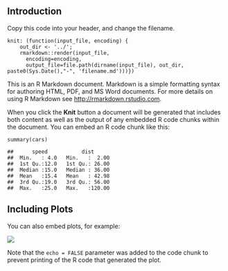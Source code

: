 ## Introduction

Copy this code into your header, and change the filename.

    knit: (function(input_file, encoding) {
        out_dir <- '../';
        rmarkdown::render(input_file,
          encoding=encoding,
          output_file=file.path(dirname(input_file), out_dir, paste0(Sys.Date(),"-", 'filename.md')))})

This is an R Markdown document. Markdown is a simple formatting syntax
for authoring HTML, PDF, and MS Word documents. For more details on
using R Markdown see <http://rmarkdown.rstudio.com>.

When you click the **Knit** button a document will be generated that
includes both content as well as the output of any embedded R code
chunks within the document. You can embed an R code chunk like this:

    summary(cars)

    ##      speed           dist       
    ##  Min.   : 4.0   Min.   :  2.00  
    ##  1st Qu.:12.0   1st Qu.: 26.00  
    ##  Median :15.0   Median : 36.00  
    ##  Mean   :15.4   Mean   : 42.98  
    ##  3rd Qu.:19.0   3rd Qu.: 56.00  
    ##  Max.   :25.0   Max.   :120.00

## Including Plots

You can also embed plots, for example:

![](/Users/jihong/Documents/Projects/jihongz.github.io/_posts/rmarkdowns/../2022-04-19-hw1-irt_files/figure-markdown_strict/pressure-1.png)

Note that the `echo = FALSE` parameter was added to the code chunk to
prevent printing of the R code that generated the plot.
